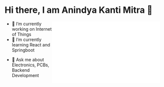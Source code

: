 # Hi there, I am Anindya Kanti Mitra 👋
<img align="right" width="350" height="200" src="https://raw.githubusercontent.com/anindyamitra15/github-stats/master/generated/overview.svg"> 


- 🔭 I’m currently working on Internet of Things
- 🌱 I’m currently learning React and Springboot
<!-- - 👯 I’m looking to collaborate on ...
- 🤔 I’m looking for help with ... -->
- 💬 Ask me about Electronics, PCBs, Backend Development
<!-- - 📫 How to reach me: ... -->

